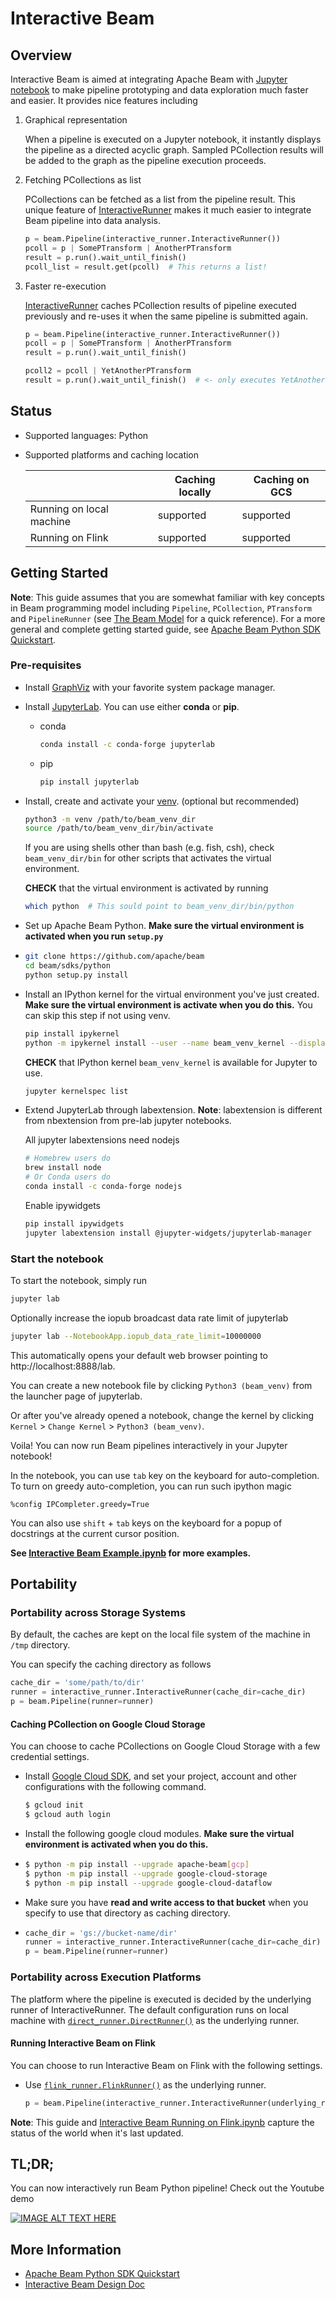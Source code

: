 <!--
    Licensed to the Apache Software Foundation (ASF) under one
    or more contributor license agreements.  See the NOTICE file
    distributed with this work for additional information
    regarding copyright ownership.  The ASF licenses this file
    to you under the Apache License, Version 2.0 (the
    "License"); you may not use this file except in compliance
    with the License.  You may obtain a copy of the License at

      http://www.apache.org/licenses/LICENSE-2.0

    Unless required by applicable law or agreed to in writing,
    software distributed under the License is distributed on an
    "AS IS" BASIS, WITHOUT WARRANTIES OR CONDITIONS OF ANY
    KIND, either express or implied.  See the License for the
    specific language governing permissions and limitations
    under the License.
-->

# Interactive Beam

## Overview

Interactive Beam is aimed at integrating Apache Beam with
[Jupyter notebook](http://jupyter.org/) to make pipeline prototyping and data
exploration much faster and easier. It provides nice features including

1.  Graphical representation

    When a pipeline is executed on a Jupyter notebook, it instantly displays the
    pipeline as a directed acyclic graph. Sampled PCollection results will be
    added to the graph as the pipeline execution proceeds.

2.  Fetching PCollections as list

    PCollections can be fetched as a list from the pipeline result. This unique
    feature of
    [InteractiveRunner](https://github.com/apache/beam/blob/master/sdks/python/apache_beam/runners/interactive/interactive_runner.py)
    makes it much easier to integrate Beam pipeline into data analysis.

    ```python
    p = beam.Pipeline(interactive_runner.InteractiveRunner())
    pcoll = p | SomePTransform | AnotherPTransform
    result = p.run().wait_until_finish()
    pcoll_list = result.get(pcoll)  # This returns a list!
    ```

3.  Faster re-execution

    [InteractiveRunner](https://github.com/apache/beam/blob/master/sdks/python/apache_beam/runners/interactive/interactive_runner.py)
    caches PCollection results of pipeline executed previously and re-uses it
    when the same pipeline is submitted again.

    ```python
    p = beam.Pipeline(interactive_runner.InteractiveRunner())
    pcoll = p | SomePTransform | AnotherPTransform
    result = p.run().wait_until_finish()

    pcoll2 = pcoll | YetAnotherPTransform
    result = p.run().wait_until_finish()  # <- only executes YetAnotherPTransform
    ```

## Status

*   Supported languages: Python
*   Supported platforms and caching location

    |                          | Caching locally | Caching on GCS |
    | ------------------------ | --------------- | -------------- |
    | Running on local machine | supported       | supported      |
    | Running on Flink         | supported       | supported      |

## Getting Started

**Note**: This guide assumes that you are somewhat familiar with key concepts in
Beam programming model including `Pipeline`, `PCollection`, `PTransform` and
`PipelineRunner` (see
[The Beam Model](https://github.com/apache/beam/tree/master#the-beam-model) for
a quick reference). For a more general and complete getting started guide, see
[Apache Beam Python SDK Quickstart](https://beam.apache.org/get-started/quickstart-py/).

### Pre-requisites

*   Install [GraphViz](https://www.graphviz.org/download/) with your favorite
    system package manager.

-   Install [JupyterLab](https://jupyter.org/install.html). You can use
    either **conda** or **pip**.

    * conda
        ```bash
        conda install -c conda-forge jupyterlab
        ```
    * pip
        ```bash
        pip install jupyterlab
        ```

-   Install, create and activate your [venv](https://docs.python.org/3/library/venv.html).
    (optional but recommended)

    ```bash
    python3 -m venv /path/to/beam_venv_dir
    source /path/to/beam_venv_dir/bin/activate
    ```

    If you are using shells other than bash (e.g. fish, csh), check
    `beam_venv_dir/bin` for other scripts that activates the virtual
    environment.

    **CHECK** that the virtual environment is activated by running

    ```bash
    which python  # This sould point to beam_venv_dir/bin/python
    ```

*   Set up Apache Beam Python. **Make sure the virtual environment is activated
    when you run `setup.py`**

*   ```bash
    git clone https://github.com/apache/beam
    cd beam/sdks/python
    python setup.py install
    ```

-   Install an IPython kernel for the virtual environment you've just created.
    **Make sure the virtual environment is activate when you do this.** You can
    skip this step if not using venv.

    ```bash
    pip install ipykernel
    python -m ipykernel install --user --name beam_venv_kernel --display-name "Python3 (beam_venv)"
    ```

    **CHECK** that IPython kernel `beam_venv_kernel` is available for Jupyter to
    use.

    ```bash
    jupyter kernelspec list
    ```

-   Extend JupyterLab through labextension. **Note**: labextension is different from nbextension
    from pre-lab jupyter notebooks.

    All jupyter labextensions need nodejs

    ```bash
    # Homebrew users do
    brew install node
    # Or Conda users do
    conda install -c conda-forge nodejs
    ```

    Enable ipywidgets

    ```bash
    pip install ipywidgets
    jupyter labextension install @jupyter-widgets/jupyterlab-manager
    ```

### Start the notebook

To start the notebook, simply run

```bash
jupyter lab
```

Optionally increase the iopub broadcast data rate limit of jupyterlab

```bash
jupyter lab --NotebookApp.iopub_data_rate_limit=10000000
```


This automatically opens your default web browser pointing to
http://localhost:8888/lab.

You can create a new notebook file by clicking `Python3 (beam_venv)` from the launcher
page of jupyterlab.

Or after you've already opened a notebook, change the kernel by clicking
`Kernel` > `Change Kernel` > `Python3 (beam_venv)`.

Voila! You can now run Beam pipelines interactively in your Jupyter notebook!

In the notebook, you can use `tab` key on the keyboard for auto-completion.
To turn on greedy auto-completion, you can run such ipython magic

```
%config IPCompleter.greedy=True
```

You can also use `shift` + `tab` keys on the keyboard for a popup of docstrings at the
current cursor position.

**See [Interactive Beam Example.ipynb](examples/Interactive%20Beam%20Example.ipynb)
for more examples.**

## Portability

### Portability across Storage Systems

By default, the caches are kept on the local file system of the machine in
`/tmp` directory.

You can specify the caching directory as follows

```python
cache_dir = 'some/path/to/dir'
runner = interactive_runner.InteractiveRunner(cache_dir=cache_dir)
p = beam.Pipeline(runner=runner)
```

#### Caching PCollection on Google Cloud Storage

You can choose to cache PCollections on Google Cloud Storage with a few
credential settings.

*   Install [Google Cloud SDK](cloud.google.com/sdk), and set your project,
    account and other configurations with the following command.

    ```bash
    $ gcloud init
    $ gcloud auth login
    ```

*   Install the following google cloud modules. **Make sure the virtual
    environment is activated when you do this.**

*   ```bash
    $ python -m pip install --upgrade apache-beam[gcp]
    $ python -m pip install --upgrade google-cloud-storage
    $ python -m pip install --upgrade google-cloud-dataflow
    ```

*   Make sure you have **read and write access to that bucket** when you specify
    to use that directory as caching directory.

*   ```python
    cache_dir = 'gs://bucket-name/dir'
    runner = interactive_runner.InteractiveRunner(cache_dir=cache_dir)
    p = beam.Pipeline(runner=runner)
    ```

### Portability across Execution Platforms

The platform where the pipeline is executed is decided by the underlying runner
of InteractiveRunner. The default configuration runs on local machine with
[`direct_runner.DirectRunner()`](https://github.com/apache/beam/blob/master/sdks/python/apache_beam/runners/direct/direct_runner.py)
as the underlying runner.

#### Running Interactive Beam on Flink

You can choose to run Interactive Beam on Flink with the following settings.

*   Use
    [`flink_runner.FlinkRunner()`](https://github.com/apache/beam/blob/master/sdks/python/apache_beam/runners/portability/flink_runner.py)
    as the underlying runner.

    ```python
    p = beam.Pipeline(interactive_runner.InteractiveRunner(underlying_runner=flink_runner.FlinkRunner()))
    ```

**Note**: This guide and
[Interactive Beam Running on Flink.ipynb](examples/Interactive%20Beam%20Running%20on%20Flink.ipynb)
capture the status of the world when it's last updated.

## TL;DR;

You can now interactively run Beam Python pipeline! Check out the Youtube demo

[![IMAGE ALT TEXT HERE](https://img.youtube.com/vi/c5CjA1e3Cqw/0.jpg)](https://www.youtube.com/watch?v=c5CjA1e3Cqw)

## More Information

*   [Apache Beam Python SDK Quickstart](https://beam.apache.org/get-started/quickstart-py/)
*   [Interactive Beam Design Doc](https://docs.google.com/document/d/10bTc97GN5Wk-nhwncqNq9_XkJFVVy0WLT4gPFqP6Kmw/edit?usp=sharing)
